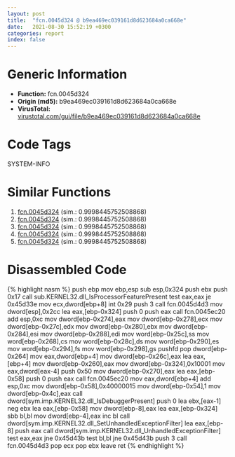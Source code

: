 ```yaml
---
layout: post
title:  "fcn.0045d324 @ b9ea469ec039161d8d623684a0ca668e"
date:   2021-08-30 15:52:19 +0300
categories: report
index: false
---
```


# Generic Information
- **Function:** fcn.0045d324
- **Origin (md5):** b9ea469ec039161d8d623684a0ca668e
- **VirusTotal:** [virustotal.com/gui/file/b9ea469ec039161d8d623684a0ca668e][virustotal_ref]

# Code Tags
<span class="tag" id="SYSTEM-INFO">SYSTEM-INFO</span>


# Similar Functions

1. [fcn.0045d324][similar_1_ref] (sim.: 0.9998445752508868)
2. [fcn.0045d324][similar_2_ref] (sim.: 0.9998445752508868)
3. [fcn.0045d324][similar_3_ref] (sim.: 0.9998445752508868)
4. [fcn.0045d324][similar_4_ref] (sim.: 0.9998445752508868)
5. [fcn.0045d324][similar_5_ref] (sim.: 0.9998445752508868)


# Disassembled Code

{% highlight nasm %}
push ebp
mov ebp,esp
sub esp,0x324
push ebx
push 0x17
call sub.KERNEL32.dll_IsProcessorFeaturePresent
test eax,eax
je 0x45d33e
mov ecx,dword[ebp+8]
int 0x29
push 3
call fcn.0045d4d3
mov dword[esp],0x2cc
lea eax,[ebp-0x324]
push 0
push eax
call fcn.0045ec20
add esp,0xc
mov dword[ebp-0x274],eax
mov dword[ebp-0x278],ecx
mov dword[ebp-0x27c],edx
mov dword[ebp-0x280],ebx
mov dword[ebp-0x284],esi
mov dword[ebp-0x288],edi
mov word[ebp-0x25c],ss
mov word[ebp-0x268],cs
mov word[ebp-0x28c],ds
mov word[ebp-0x290],es
mov word[ebp-0x294],fs
mov word[ebp-0x298],gs
pushfd 
pop dword[ebp-0x264]
mov eax,dword[ebp+4]
mov dword[ebp-0x26c],eax
lea eax,[ebp+4]
mov dword[ebp-0x260],eax
mov dword[ebp-0x324],0x10001
mov eax,dword[eax-4]
push 0x50
mov dword[ebp-0x270],eax
lea eax,[ebp-0x58]
push 0
push eax
call fcn.0045ec20
mov eax,dword[ebp+4]
add esp,0xc
mov dword[ebp-0x58],0x40000015
mov dword[ebp-0x54],1
mov dword[ebp-0x4c],eax
call dword[sym.imp.KERNEL32.dll_IsDebuggerPresent]
push 0
lea ebx,[eax-1]
neg ebx
lea eax,[ebp-0x58]
mov dword[ebp-8],eax
lea eax,[ebp-0x324]
sbb bl,bl
mov dword[ebp-4],eax
inc bl
call dword[sym.imp.KERNEL32.dll_SetUnhandledExceptionFilter]
lea eax,[ebp-8]
push eax
call dword[sym.imp.KERNEL32.dll_UnhandledExceptionFilter]
test eax,eax
jne 0x45d43b
test bl,bl
jne 0x45d43b
push 3
call fcn.0045d4d3
pop ecx
pop ebx
leave 
ret 
{% endhighlight %}


[similar_1_ref]: /report/fcn.0045d324@85327cee9b13449c96152f8638d5b786
[similar_2_ref]: /report/fcn.0045d324@54ce721c07034069471c4434bc57ec40
[similar_3_ref]: /report/fcn.0045d324@83f49824bfe7c3c24f4b74a2ba6ab65b
[similar_4_ref]: /report/fcn.0045d324@c3e75e66a9297b866fc9ca207295f578
[similar_5_ref]: /report/fcn.0045d324@3a017db0719485179e5931e1ff048b6a
[virustotal_ref]: https://www.virustotal.com/gui/file/b9ea469ec039161d8d623684a0ca668e